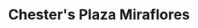 ---
title: "Chester's Plaza Miraflores"
url: /tegucigalpa/chesters-plaza-miraflores/
shop: Allgemein
---